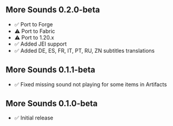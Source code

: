 ## More Sounds 0.2.0-beta

- ✅ Port to Forge
- ⚠️ Port to Fabric
- ⚠️ Port to 1.20.x
- ✅ Added JEI support 
- ✅ Added DE, ES, FR, IT, PT, RU, ZN subtitles translations

## More Sounds 0.1.1-beta

- ✅ Fixed missing sound not playing for some items in Artifacts

## More Sounds 0.1.0-beta

- ✅ Initial release
